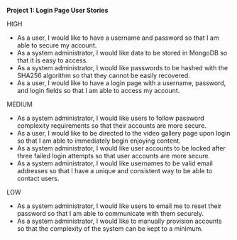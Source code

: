 **Project 1: Login Page User Stories**

HIGH

* As a user, I would like to have a username and password so that I am able to secure my account.  
* As a system administrator, I would like data to be stored in MongoDB so that it is easy to access.  
* As a system administrator, I would like passwords to be hashed with the SHA256 algorithm so that they cannot be easily recovered.  
* As a user, I would like to have a login page with a username, password, and login fields so that I am able to access my account.

MEDIUM

* As a system administrator, I would like users to follow password complexity requirements so that their accounts are more secure.  
* As a user, I would like to be directed to the video gallery page upon login so that I am able to immediately begin enjoying content.  
* As a system administrator, I would like user accounts to be locked after three failed login attempts so that user accounts are more secure.  
* As a system administrator, I would like usernames to be valid email addresses so that I have a unique and consistent way to be able to contact users.

LOW

* As a system administrator, I would like users to email me to reset their password so that I am able to communicate with them securely.  
* As a system administrator, I would like to manually provision accounts so that the complexity of the system can be kept to a minimum.


